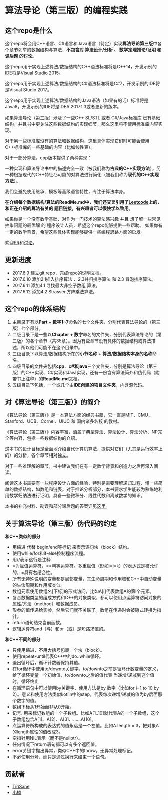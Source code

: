 算法导论（第三版）的编程实践
===================

这个repo是什么
----------------

这个repo将会用C++语言、C#语言和Java语言（待定）实现**算法导论第三版**中各个章节列举的数据结构与算法，**不包含对 算法设计/分析 、 数学定理推论/证明 和 课后题 的讨论**。

这个repo用于实现上述算法/数据结构的C++语法标准将是C++14，开发示例的IDE将是Visual Studio 2015。

这个repo用于实现上述算法/数据结构的C#语法标准将是C#7，开发示例的IDE将是Visual Studio 2017。

这个repo用于实现上述算法/数据结构的Java语法（如果有的话）标准将是Java8，开发示例的IDE将是IDEA 2017.1.3或者更新的版本。

如果算法导论（第三版）涉及了一些C++ SL/STL 或者 C#/Java标准库 已有基础结构，并且书中更关注这些数据结构的实现细节，那么这里将不使用标准库内容实现。

对于另一些标准库没有的算法和数据结构，这里具体实现它们时可能会使用C++标准库的一些基础的内容（比如线性表）。

对于一部分算法，cpp版本提供了两种实现：

一种实现和算法导论书中的描述完全一致（被我们称为**古典的C++实现方法**），另一种根据现代的C++特征尽可能的对算法进行简化（被我们称为**现代的C++实现方法**）。

我们会避免使用继承、模板等高级语言特性，专注于算法本身。

**在介绍每个数据结构/算法的ReadMe.md中，我们还交叉引用了[Leetcode](https://leetcode.com/)上的，和正在介绍的算法有关的 题目链接，有兴趣者可以很快学以致用。**

如果你是一个没有数学基础、对作为一门技术的算法感兴趣 并且 想了解一些常见抽象问题的最优解 的 程序设计人员，希望这个repo能够提供一些帮助。
如果你有一定的数学背景，希望这些具体实现能够提供一些编程思路方面的启发。

欢迎[PR](https://github.com/TiriSane/CLRS_3rd_Edtion_in_Action/pulls)和[讨论](https://github.com/TiriSane/CLRS_3rd_Edtion_in_Action/issues)。

更新进度
--------

- 2017.6.9 建立git repo，完成repo的说明文档。
- 2017.6.10 添加2.1插入排序算法 、2.3并归排序算法 和 2.3 冒泡排序算法。
- 2017.6.11 添加4.1 寻找最大非空子数组 算法。
- 2017.6.12 添加4.2 Strassen方阵乘法算法。

这个repo的体系结构
---------------------

1. 主目录下有以**Part  + 数字1~7**命名的七个文件夹，分别代表算法导论的（第三版）七个部分。
2. 二级目录下是一些以**Chapter + 数字**命名的文件夹，分别代表算法导论的（第三版）的各个章节（共35章）。因为有些章节没有具体的数据结构或算法描述，所以他们可能不在这个目录中。
3. 三级目录下以算法/数据结构所在的**小节名称** + **算法/数据结构本身的名称**命名。
4. 四级目录的文件夹包括**cpp**、**c#**和**java**三个文件夹，分别是算法导论（第三版）的C++实现、C#实现和Java实现，还有一份含有算法简介和伪代码（附带书上注释）的**ReadMe.md**文档。
5. 五级目录下包括，一个或几个由**IDE创建的项目文件夹**，内含源代码。

对《算法导论（第三版）》的简介
----------------------------------

《算法导论（第三版）》是一本算法方面的经典书籍，它一直是MIT、CMU、Stanford、UCB、Cornel、UIUC 和 国内诸多名校 的教材。

《算法导论（第三版）》内容丰富，涵盖了典型算法、算法设计、算法分析、NP完全等内容，包括一些数据结构的介绍。

这本书的设计目标是全面地介绍当代计算机算法，提供对它们（尤其是运行效率上的）的分析，各个章节相对独立。

对于一些难理解的章节，书中建议我们在有一定数学背景和创造力之后再深入阅读。

阅读这本书需要有一些程序设计方面的经验，特别是需要理解递归过程、懂一些简单的数据结构，如数组和链表。对于推论分析部分，本书要求学生能较为熟练地利用数学归纳法进行证明，具备一些微积分、线性代数和离散数学的知识。

本书的补充材料、勘误和部分课后题的答案详见[这里](https://mitpress.mit.edu/books/introduction-algorithms)。

关于算法导论（第三版）伪代码的约定
---------------------------------------

**和C++类似的部分**

- 用缩进 代替 begin/end等标记 来表示语句块（block）结构。
- 使用while/for和if-else控制程序流程。
- 用//表示这行是注释
- =为赋值运算符，==判等运算符。多重赋值（形如i=j=k）的表达式是被允许的，=具有右结合性。
- 所有无特殊说明的变量都是局部变量，其生命周期和作用域和C++中自动变量的生命周期和作用域类似。
- 数组元素使用数组名[下标]的形式访问，比如A[i]代表数组A的第i个元素。
- 复合数据类型的组成方式和C++的对象类似，都可以使用点运算符访问对象的属性/方法（method）和数据成员。
- 形参的值传递给实参，然后它们就不关联了。数组在传递时会被隐式转换为指针。
- return语句结束当前函数。
- 逻辑运算符and（与）和or（或）是短路求值的。

**和C++不同的部分**

- 只使用缩进，不用大括号包裹一个块（block）。
- 使用repeat-until代表C++中的do..while循环。
- 退出循环后，循环计数器保持其值。
- 在for循环中使用to/downto关键字，to/downto之前是循环计数变量的定义，给了循环变量一个初始值，to/downto之后的值代表 当递增/递减到这个值时，循环终止
- 在循环语句中可以使用by关键字，使用方法是by 数字（比如for i=1 to 10 by 2）。意义和使用方法类似kotlin中的step，代表每次递增/递减的值为by后面那个数字的值。
- 数组下标从1开始而非从0开始。
- 记号..用来标记数组的一个子数组。比如A[1..10]就代表A的一个子数组，这个子数组包含A[1]、A[2]、A[3]、......A[10]。
- 点运算符所构成的表达式的值永远是一个左值。比如A.length = 3，把对象A的length属性的值改成3。
- 空指针用NIL表示（而不是nullptr）。
- 任何情况下return语句都可以有多个返回值。
- error关键字抛出异常，类似C++中的throw。无异常处理标记。
- 不必使用分号、而只是通过换行来结束一个语句。

贡献者
-------
- [TiriSane](https://github.com/TiriSane)
- [小楠](https://www.niconi.cn/)